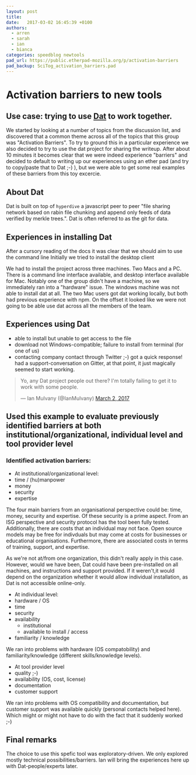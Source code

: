 ```yaml
---
layout: post
title:
date:   2017-03-02 16:45:39 +0100
authors: 
  - arren
  - sarah
  - ian
  - bianca
categories: speedblog newtools
pad_url: https://public.etherpad-mozilla.org/p/activation-barriers
pad_backup: SciTog_activation_barriers.pad
---
```


# Activation barriers to new tools

## Use case: trying to use [Dat](https://datproject.org) to work together. 

We started by looking at a number of topics from the discussion list, and
discovered that a common theme across all of the topics that this group was
"Activation Barriers". To try to ground this in a particular experience we also
decided to try to use the dat project for sharing the writeup. After about 10
minutes it becomes clear that we were indeed experience "barriers" and decided
to default to writing up our experiences using an ether pad (and try to
copy/paste that to Dat ;-) ), but we were able to get some real examples of
these barriers from this toy excercie.

## About Dat 

Dat is built on top of `hyperdive` a javascript peer to peer "file sharing
network based on rabin file chunking and append only feeds of data verified by
merkle trees.". Dat is often referred to as the git for data.

## Experiences in installing Dat 

After a cursory reading of the docs it was clear that we should aim to use the
command line Initially we tried to install the desktop client

We had to install the project across three machines. Two Macs and a PC. There is
a command line interface available, and desktop interface available for Mac.
Notably one of the group didn't have a machine, so we immediately ran into a
"hardware" issue. The windows machine was not able to install dat at all. The
two Mac users got dat working locally, but both had previous experience with
npm. On the offset it looked like we were not going to be able use dat across
all the members of the team.

## Experiences using Dat 

- able to install but unable to get access to the file
- download not Windows-compatible; failure to install from terminal (for one of us)
- contacting company contact through Twitter ;-) got a quick response! had a
  support-conversation on Gitter, at that point, it just magically seemed to
  start working.

<blockquote class="twitter-tweet" data-lang="en"><p lang="en" dir="ltr">Yo, any Dat project people out there? I'm totally failing to get it to work with some people.</p>&mdash; Ian Mulvany (@IanMulvany) <a href="https://twitter.com/IanMulvany/status/837333418782441472">March 2, 2017</a></blockquote>
<script async src="//platform.twitter.com/widgets.js" charset="utf-8"></script>

## Used this example to evaluate previously identified barriers at both institutional/organizational, individual level and tool provider level

### Identified activation barriers:

- At institutional/organizational level:
 - time / (hu)manpower
 - money
 - security
 - expertise


The four main barriers from an organisational perspective could be: time, money,
security and expertise. Of these security is a prime aspect. From an ISG
perspective and security protocol has the tool been fully tested. Additionally,
there are costs that an individual may not face. Open source models may be free
for indivduals but may come at costs for businesses or educational
organisations. Furthermore, there are associated costs in terms of training,
support, and expertise.

As we're not at/from one organization, this didn't really apply in this case.
However, would we have been, Dat could have been pre-installed on all machines,
and instructions and support provided. If it weren't,it would depend on the
organization whether it would allow individual installation, as Dat is not
accessible online-only.

- At individual level:
 - hardware / OS
 - time
 - security
 - availability
   - institutional
   - available to install /  access
 - familiarity / knowledge  


We ran into problems with hardware (OS compatobility) and familiarity/knowledge
(different skills/knowledge levels).

- At tool provider level
 - quality ;-) 
 - availability (OS, cost, license)
 - documentation
 - customer support


We ran into problems with OS compatibility and documentation, but customer
support was available quickly (personal contacts helped here). Which might or
might not have to do with the fact that it suddenly worked ;-)

## Final remarks
The choice to use this spefic tool was exploratory-driven. We only explored
mostly technical possibilities/barriers. Ian will bring the experiences here up
with Dat-people/experts later.








